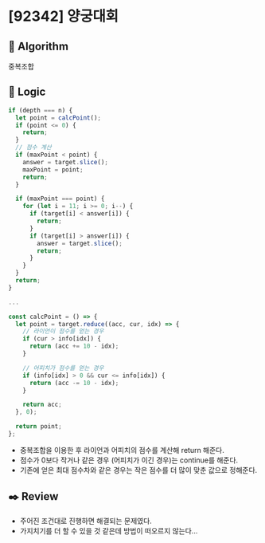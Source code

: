 # [92342] 양궁대회

## :pushpin: **Algorithm**

중복조합

## :round_pushpin: **Logic**

```javascript
if (depth === n) {
  let point = calcPoint();
  if (point <= 0) {
    return;
  }
  // 점수 계산
  if (maxPoint < point) {
    answer = target.slice();
    maxPoint = point;
    return;
  }

  if (maxPoint === point) {
    for (let i = 11; i >= 0; i--) {
      if (target[i] < answer[i]) {
        return;
      }
      if (target[i] > answer[i]) {
        answer = target.slice();
        return;
      }
    }
  }
  return;
}

...

const calcPoint = () => {
  let point = target.reduce((acc, cur, idx) => {
    // 라이언이 점수를 얻는 경우
    if (cur > info[idx]) {
      return (acc += 10 - idx);
    }

    // 어피치가 점수를 얻는 경우
    if (info[idx] > 0 && cur <= info[idx]) {
      return (acc -= 10 - idx);
    }

    return acc;
  }, 0);

  return point;
};
```

- 중복조합을 이용한 후 라이언과 어피치의 점수를 계산해 return 해준다.
- 점수가 0보다 작거나 같은 경우 (어피치가 이긴 경우)는 continue를 해준다.
- 기존에 얻은 최대 점수차와 같은 경우는 작은 점수를 더 많이 맞춘 값으로 정해준다.

## :black_nib: **Review**

- 주어진 조건대로 진행하면 해결되는 문제였다.
- 가지치기를 더 할 수 있을 것 같은데 방법이 떠오르지 않는다...
